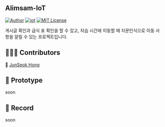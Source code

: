 ## Alimsam-IoT

[![Author](https://img.shields.io/badge/author-Im--Tae-red.svg)]( https://github.com/Im-Tae ) [![iot](https://img.shields.io/badge/iot-RaspberryPI-green)]() [![MIT License](https://img.shields.io/badge/license-MIT%20License-blue.svg)]( https://opensource.org/licenses/MIT )

게시글 확인과  급식 표 확인을 할 수 있고,  자습 시간에 이동할 때 지문인식으로 이동 사항을 알릴 수 있는 프로젝트입니다.



##  👨‍👧‍👦  Contributors

🔗  [JunSeok Hong]( https://github.com/junwkdd )



## 📼 Prototype

soon



## 📔  Record

soon
